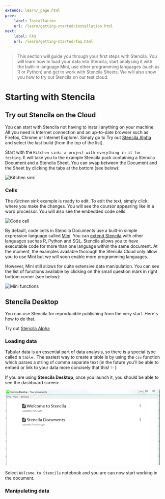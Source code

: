```yaml
---
extends: learn/_page.html
prev:
    label: Installation
    url: /learn/getting-started/installation.html
next:
    label: FAQ
    url: /learn/getting-started/faq.html
---
```


>This section will guide you through your first steps with Stencila. You will learn how to load your data into Stencila, start analysing it with the built-in language Mini,
use other programming languages (such as R or Python) and get to work with Stencila Sheets. We will also show you how to try out Stencila on our test cloud.

# Starting with Stencila

## Try out Stencila on the Cloud

You can start with Stencila not having to install anything on your machine. All you need is Internet connection and an up-to-date browser
such as Firefox, Chrome or Internet Explorer. Simply go to Try out [Stencila Alpha](http://builds.stenci.la/stencila/) and select the last build (from the top of the list).

Start with the `Kitchen sink: a project with everything in it for testing`. It will take you to the example Stencila pack containing a Stencila Document and a Stencila Sheet.
You can swap between the Document and the Sheet by clicking the tabs at the bottom (see below):

![Kitchen sink](img/kitchen-sink.png)

### Cells

The *Kitchen sink* example is ready to edit. To edit the text, simply click where you make the changes. You will see the coursor appearing like in a word processor.
You will also see the embedded code cells.

![Code cell](img/cells.png)

By default, code cells in Stencila Documents use a built-in simple expression language called [Mini]().
You can [extend Stencila](installation,md#execution-contexts) with other languages suchas R, Python and SQL. Stencila allows you
to have executable code for more than one language within the same document. At the moment, the examples available thorough the Stencila Cloud only allow
you to use Mini but we will soon enable more programming languages.

However, Mini still allows for quite extensive data manipulation. You can see the list of functions available by clicking on the small question mark in
right bottom corner (see below):

![Mini functions](img/mini-functions.png)

## Stencila Desktop



You can use Stencila for reproducible publishing from the very start. Here's how to do that.

Try out [Stencila Alpha](http://alpha.stenci.la/example.html?archive=kitchen-sink)



### Loading data

Tabular data is an essential part of data analysis, so there is a special type called a <code>table.</code> The easiest way to create a table is by using the <code>csv</code> function which parses a string of comma separate text (in the future you'll be able to embed or link to your data more concisely that this! :sparkles: )



If you are using **Stencila Desktop**, once you launch it, you should be able to see the dashboard screen:

![Stencila Dashboard](img/stencila-dashboard.png)

Select `Welcome to Stencila` notebook and you are can now start working in the document.

### Manipulating data
